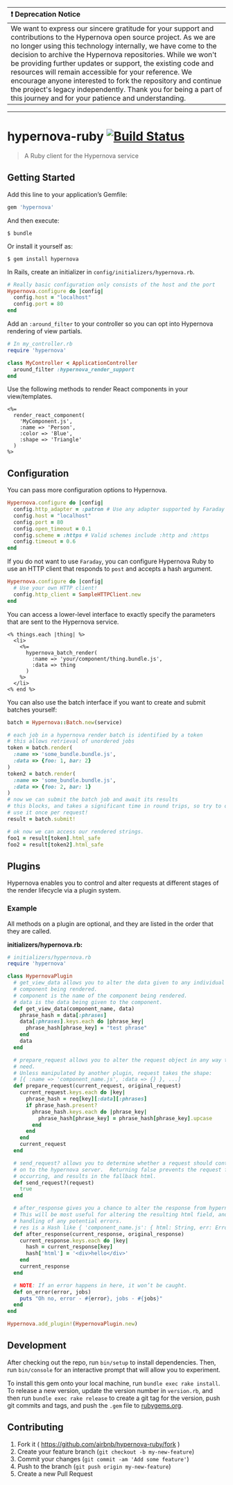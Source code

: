 | :exclamation: Deprecation Notice |
|:-|
|We want to express our sincere gratitude for your support and contributions to the Hypernova open source project. As we are no longer using this technology internally, we have come to the decision to archive the Hypernova repositories. While we won't be providing further updates or support, the existing code and resources will remain accessible for your reference. We encourage anyone interested to fork the repository and continue the project's legacy independently. Thank you for being a part of this journey and for your patience and understanding.|
---

# hypernova-ruby [![Build Status](https://travis-ci.org/airbnb/hypernova-ruby.svg)](https://travis-ci.org/airbnb/hypernova-ruby)

> A Ruby client for the Hypernova service

## Getting Started

Add this line to your application’s Gemfile:

```ruby
gem 'hypernova'
```

And then execute:

    $ bundle

Or install it yourself as:

    $ gem install hypernova


In Rails, create an initializer in `config/initializers/hypernova.rb`.

```ruby
# Really basic configuration only consists of the host and the port
Hypernova.configure do |config|
  config.host = "localhost"
  config.port = 80
end
```

Add an `:around_filter` to your controller so you can opt into Hypernova rendering of view partials.

```ruby
# In my_controller.rb
require 'hypernova'

class MyController < ApplicationController
  around_filter :hypernova_render_support
end
```

Use the following methods to render React components in your view/templates.

```erb
<%=
  render_react_component(
    'MyComponent.js',
    :name => 'Person',
    :color => 'Blue',
    :shape => 'Triangle'
  )
%>
```

## Configuration

You can pass more configuration options to Hypernova.

```ruby
Hypernova.configure do |config|
  config.http_adapter = :patron # Use any adapter supported by Faraday
  config.host = "localhost"
  config.port = 80
  config.open_timeout = 0.1
  config.scheme = :https # Valid schemes include :http and :https
  config.timeout = 0.6
end
```

If you do not want to use `Faraday`, you can configure Hypernova Ruby to use an HTTP client that
responds to `post` and accepts a hash argument.

```ruby
Hypernova.configure do |config|
  # Use your own HTTP client!
  config.http_client = SampleHTTPClient.new
end
```

You can access a lower-level interface to exactly specify the parameters that are sent to the
Hypernova service.

```erb
<% things.each |thing| %>
  <li>
    <%=
      hypernova_batch_render(
        :name => 'your/component/thing.bundle.js',
        :data => thing
      )
    %>
  </li>
<% end %>
```

You can also use the batch interface if you want to create and submit batches yourself:

```ruby
batch = Hypernova::Batch.new(service)

# each job in a hypernova render batch is identified by a token
# this allows retrieval of unordered jobs
token = batch.render(
  :name => 'some_bundle.bundle.js',
  :data => {foo: 1, bar: 2}
)
token2 = batch.render(
  :name => 'some_bundle.bundle.js',
  :data => {foo: 2, bar: 1}
)
# now we can submit the batch job and await its results
# this blocks, and takes a significant time in round trips, so try to only
# use it once per request!
result = batch.submit!

# ok now we can access our rendered strings.
foo1 = result[token].html_safe
foo2 = result[token2].html_safe
```

## Plugins

Hypernova enables you to control and alter requests at different stages of
the render lifecycle via a plugin system.

### Example

All methods on a plugin are optional, and they are listed in the order that
they are called.

**initializers/hypernova.rb:**
```ruby
# initializers/hypernova.rb
require 'hypernova'

class HypernovaPlugin
  # get_view_data allows you to alter the data given to any individual
  # component being rendered.
  # component is the name of the component being rendered.
  # data is the data being given to the component.
  def get_view_data(component_name, data)
    phrase_hash = data[:phrases]
    data[:phrases].keys.each do |phrase_key|
      phrase_hash[phrase_key] = "test phrase"
    end
    data
  end

  # prepare_request allows you to alter the request object in any way that you
  # need.
  # Unless manipulated by another plugin, request takes the shape:
  # [{ :name => 'component_name.js', :data => {} }, ...]
  def prepare_request(current_request, original_request)
    current_request.keys.each do |key|
      phrase_hash = req[key][:data][:phrases]
      if phrase_hash.present?
        phrase_hash.keys.each do |phrase_key|
          phrase_hash[phrase_key] = phrase_hash[phrase_key].upcase
        end
      end
    end
    current_request
  end

  # send_request? allows you to determine whether a request should continue
  # on to the hypernova server.  Returning false prevents the request from
  # occurring, and results in the fallback html.
  def send_request?(request)
    true
  end

  # after_response gives you a chance to alter the response from hypernova.
  # This will be most useful for altering the resulting html field, and special
  # handling of any potential errors.
  # res is a Hash like { 'component_name.js': { html: String, err: Error? } }
  def after_response(current_response, original_response)
    current_response.keys.each do |key|
      hash = current_response[key]
      hash['html'] = '<div>hello</div>'
    end
    current_response
  end

  # NOTE: If an error happens in here, it won’t be caught.
  def on_error(error, jobs)
    puts "Oh no, error - #{error}, jobs - #{jobs}"
  end
end

Hypernova.add_plugin!(HypernovaPlugin.new)
```

## Development

After checking out the repo, run `bin/setup` to install dependencies. Then, run
`bin/console` for an interactive prompt that will allow you to experiment.

To install this gem onto your local machine, run `bundle exec rake install`. To
release a new version, update the version number in `version.rb`, and then run
`bundle exec rake release` to create a git tag for the version, push git
commits and tags, and push the `.gem` file to
[rubygems.org](https://rubygems.org).

## Contributing

1. Fork it ( https://github.com/airbnb/hypernova-ruby/fork )
2. Create your feature branch (`git checkout -b my-new-feature`)
3. Commit your changes (`git commit -am 'Add some feature'`)
4. Push to the branch (`git push origin my-new-feature`)
5. Create a new Pull Request
